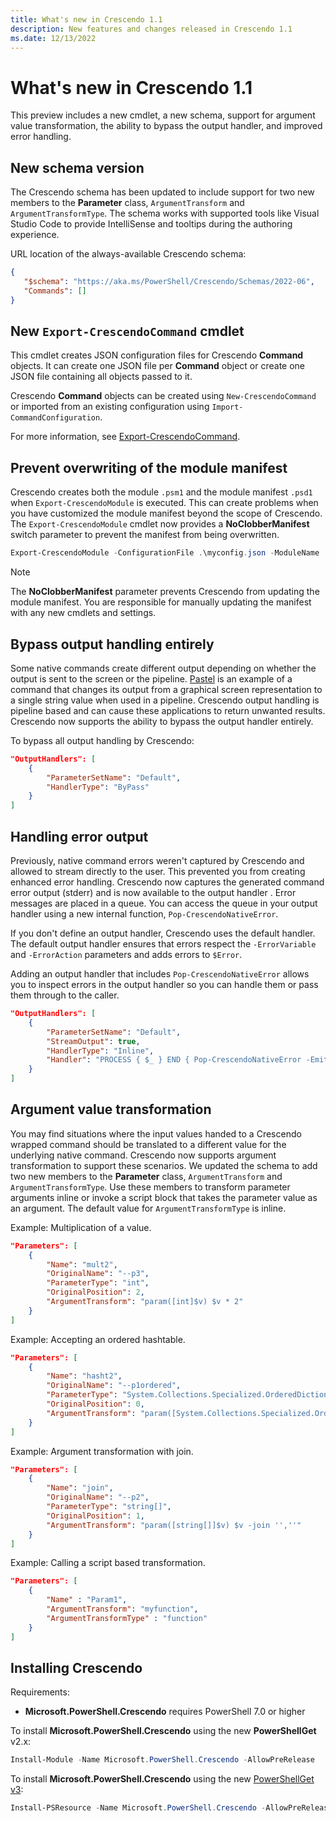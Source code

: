 ```yaml
---
title: What's new in Crescendo 1.1
description: New features and changes released in Crescendo 1.1
ms.date: 12/13/2022
---
```

# What's new in Crescendo 1.1

This preview includes a new cmdlet, a new schema, support for argument value transformation, the
ability to bypass the output handler, and improved error handling.

## New schema version

The Crescendo schema has been updated to include support for two new members to the **Parameter**
class, `ArgumentTransform` and `ArgumentTransformType`. The schema works with supported tools like
Visual Studio Code to provide IntelliSense and tooltips during the authoring experience.

URL location of the always-available Crescendo schema:

```json
{
   "$schema": "https://aka.ms/PowerShell/Crescendo/Schemas/2022-06",
   "Commands": []
}
```

## New `Export-CrescendoCommand` cmdlet

This cmdlet creates JSON configuration files for Crescendo **Command** objects. It can create one
JSON file per **Command** object or create one JSON file containing all objects passed to it.

Crescendo **Command** objects can be created using `New-CrescendoCommand` or imported from an
existing configuration using `Import-CommandConfiguration`.

For more information, see [Export-CrescendoCommand][01].

## Prevent overwriting of the module manifest

Crescendo creates both the module `.psm1` and the module manifest `.psd1` when
`Export-CrescendoModule` is executed. This can create problems when you have customized the module
manifest beyond the scope of Crescendo. The `Export-CrescendoModule` cmdlet now provides a
**NoClobberManifest** switch parameter to prevent the manifest from being overwritten.

```powershell
Export-CrescendoModule -ConfigurationFile .\myconfig.json -ModuleName .\Mymodule -NoClobberManifest
```

> [!NOTE]
> The **NoClobberManifest** parameter prevents Crescendo from updating the module manifest. You are
> responsible for manually updating the manifest with any new cmdlets and settings.

## Bypass output handling entirely

Some native commands create different output depending on whether the output is sent to the screen
or the pipeline. [Pastel][02] is an example of a command that changes its output from a graphical
screen representation to a single string value when used in a pipeline. Crescendo output handling is
pipeline based and can cause these applications to return unwanted results. Crescendo now supports
the ability to bypass the output handler entirely.

To bypass all output handling by Crescendo:

```json
"OutputHandlers": [
    {
        "ParameterSetName": "Default",
        "HandlerType": "ByPass"
    }
]
```

## Handling error output

Previously, native command errors weren't captured by Crescendo and allowed to stream directly to
the user. This prevented you from creating enhanced error handling. Crescendo now captures the
generated command error output (stderr) and is now available to the output handler . Error messages
are placed in a queue. You can access the queue in your output handler using a new internal
function, `Pop-CrescendoNativeError`.

If you don't define an output handler, Crescendo uses the default handler. The default output
handler ensures that errors respect the `-ErrorVariable` and `-ErrorAction` parameters and adds
errors to `$Error`.

Adding an output handler that includes `Pop-CrescendoNativeError` allows you to inspect errors in
the output handler so you can handle them or pass them through to the caller.

```json
"OutputHandlers": [
    {
        "ParameterSetName": "Default",
        "StreamOutput": true,
        "HandlerType": "Inline",
        "Handler": "PROCESS { $_ } END { Pop-CrescendoNativeError -EmitAsError }"
    }
]
```

## Argument value transformation

You may find situations where the input values handed to a Crescendo wrapped command should be
translated to a different value for the underlying native command. Crescendo now supports argument
transformation to support these scenarios. We updated the schema to add two new members to the
**Parameter** class, `ArgumentTransform` and `ArgumentTransformType`. Use these members to transform
parameter arguments inline or invoke a script block that takes the parameter value as an argument.
The default value for `ArgumentTransformType` is inline.

Example: Multiplication of a value.

```json
"Parameters": [
    {
        "Name": "mult2",
        "OriginalName": "--p3",
        "ParameterType": "int",
        "OriginalPosition": 2,
        "ArgumentTransform": "param([int]$v) $v * 2"
    }
]
```

Example: Accepting an ordered hashtable.

```json
"Parameters": [
    {
        "Name": "hasht2",
        "OriginalName": "--p1ordered",
        "ParameterType": "System.Collections.Specialized.OrderedDictionary",
        "OriginalPosition": 0,
        "ArgumentTransform": "param([System.Collections.Specialized.OrderedDictionary]$v) $v.Keys.ForEach({''{0}={1}'' -f $_,$v[$_]}) -join '',''"
    }
]
```

Example: Argument transformation with join.

```json
"Parameters": [
    {
        "Name": "join",
        "OriginalName": "--p2",
        "ParameterType": "string[]",
        "OriginalPosition": 1,
        "ArgumentTransform": "param([string[]]$v) $v -join '',''"
    }
]
```

Example: Calling a script based transformation.

```json
"Parameters": [
    {
        "Name" : "Param1",
        "ArgumentTransform": "myfunction",
        "ArgumentTransformType" : "function"
    }
]
```

## Installing Crescendo

Requirements:

- **Microsoft.PowerShell.Crescendo** requires PowerShell 7.0 or higher

To install **Microsoft.PowerShell.Crescendo** using the new **PowerShellGet** v2.x:

```powershell
Install-Module -Name Microsoft.PowerShell.Crescendo -AllowPreRelease
```

To install **Microsoft.PowerShell.Crescendo** using the new [PowerShellGet v3][03]:

```powershell
Install-PSResource -Name Microsoft.PowerShell.Crescendo -AllowPreRelease
```

<!-- link references -->
[01]: /powershell/module/microsoft.powershell.crescendo/export-crescendocommand
[02]: https://github.com/sharkdp/pastel
[03]: https://www.powershellgallery.com/packages/PowerShellGet/3.0.17-beta
